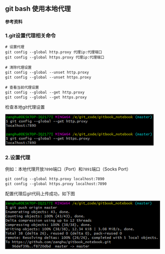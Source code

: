 ## git bash 使用本地代理

**参考资料**


### 1.git设置代理相关命令

```shell
# 设置代理
git config --global http.proxy 代理ip:代理端口
git config --global https.proxy 代理ip:代理端口

# 清除代理设置
git config --global --unset http.proxy
git config --global --unset https.proxy

# 查看当前代理设置
git config --global --get http.proxy
git config --global --get https.proxy
```

检查本地git代理设置

![](/assets/others018_02.png)

### 2.设置代理

例如：本地代理开放`7890`端口（Port）和`7891`端口（Socks Port）

```shell
git config --global http.proxy localhost:7890
git config --global https.proxy localhost:7890
```

配置代理后git代码上传成功，如下图

![](/assets/others018_01.png)